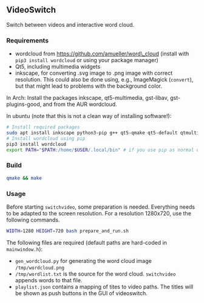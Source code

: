 ## VideoSwitch
Switch between videos and interactive word cloud.

### Requirements
* wordcloud from https://github.com/amueller/word\_cloud
  (install with `pip3 install wordcloud` or using your package manager)
* Qt5, including multimedia widgets
* inkscape, for converting .svg image to .png image with correct resolution.
  This could also be done using, e.g., ImageMagick (`convert`), but that might lead to problems with the background color.

In Arch:
Install the packages inkscape, qt5-multimedia, gst-libav, gst-plugins-good, and from the AUR wordcloud.

In ubuntu (note that this is not a clean way of installing software!):
```sh
# Install required packages
sudo apt install inkscape python3-pip g++ qt5-qmake qt5-default qtmultimedia5-dev libqt5multimedia5-plugins
# Install wordcloud using pip
pip3 install wordcloud
export PATH="$PATH:/home/$USER/.local/bin" # if you use pip as normal user
```

### Build
```sh
qmake && make
```

### Usage
Before starting `switchvideo`, some preparation is needed. Everything needs to be adapted to the screen resolution.
For a resolution 1280x720, use the following commands.
```sh
WIDTH=1280 HEIGHT=720 bash prepare_and_run.sh
```
The following files are required (default paths are hard-coded in `mainwindow.h`):
* `gen_wordcloud.py` for generating the word cloud image `/tmp/wordcloud.png`
* `/tmp/wordlist.txt` is the source for the word cloud. `switchvideo` appends words to that file.
* `playlist.json` contains a mapping of tites to video paths. The titles will be shown as push buttons in the GUI of videoswitch.
